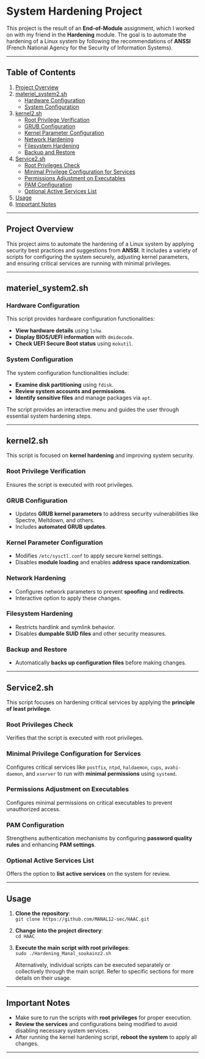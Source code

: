 # System Hardening Project

This project is the result of an **End-of-Module** assignment, which I worked on with my friend in the **Hardening** module. The goal is to automate the hardening of a Linux system by following the recommendations of **ANSSI** (French National Agency for the Security of Information Systems). 

---

## Table of Contents

1. [Project Overview](#project-overview)
2. [materiel_system2.sh](#materiel_system2sh)
    - [Hardware Configuration](#hardware-configuration)
    - [System Configuration](#system-configuration)
3. [kernel2.sh](#kernel2sh)
    - [Root Privilege Verification](#root-privilege-verification)
    - [GRUB Configuration](#grub-configuration)
    - [Kernel Parameter Configuration](#kernel-parameter-configuration)
    - [Network Hardening](#network-hardening)
    - [Filesystem Hardening](#filesystem-hardening)
    - [Backup and Restore](#backup-and-restore)
4. [Service2.sh](#srvice2sh)
    - [Root Privileges Check](#root-privileges-check)
    - [Minimal Privilege Configuration for Services](#minimal-privilege-configuration-for-services)
    - [Permissions Adjustment on Executables](#permissions-adjustment-on-executables)
    - [PAM Configuration](#pam-configuration)
    - [Optional Active Services List](#optional-active-services-list)
5. [Usage](#usage)
6. [Important Notes](#important-notes)

---

## Project Overview

This project aims to automate the hardening of a Linux system by applying security best practices and suggestions from **ANSSI**. It includes a variety of scripts for configuring the system securely, adjusting kernel parameters, and ensuring critical services are running with minimal privileges.

---

## **materiel_system2.sh**

### **Hardware Configuration**

This script provides hardware configuration functionalities:

- **View hardware details** using `lshw`.
- **Display BIOS/UEFI information** with `dmidecode`.
- **Check UEFI Secure Boot status** using `mokutil`.

### **System Configuration**

The system configuration functionalities include:

- **Examine disk partitioning** using `fdisk`.
- **Review system accounts and permissions**.
- **Identify sensitive files** and manage packages via `apt`.

The script provides an interactive menu and guides the user through essential system hardening steps.

---

## **kernel2.sh**

This script is focused on **kernel hardening** and improving system security.

### **Root Privilege Verification**

Ensures the script is executed with root privileges.

### **GRUB Configuration**

- Updates **GRUB kernel parameters** to address security vulnerabilities like Spectre, Meltdown, and others.
- Includes **automated GRUB updates**.

### **Kernel Parameter Configuration**

- Modifies `/etc/sysctl.conf` to apply secure kernel settings.
- Disables **module loading** and enables **address space randomization**.

### **Network Hardening**

- Configures network parameters to prevent **spoofing** and **redirects**.
- Interactive option to apply these changes.

### **Filesystem Hardening**

- Restricts hardlink and symlink behavior.
- Disables **dumpable SUID files** and other security measures.

### **Backup and Restore**

- Automatically **backs up configuration files** before making changes.

---

## **Service2.sh**

This script focuses on hardening critical services by applying the **principle of least privilege**.

### **Root Privileges Check**

Verifies that the script is executed with root privileges.

### **Minimal Privilege Configuration for Services**

Configures critical services like `postfix`, `ntpd`, `haldaemon`, `cups`, `avahi-daemon`, and `xserver` to run with **minimal permissions** using `systemd`.

### **Permissions Adjustment on Executables**

Configures minimal permissions on critical executables to prevent unauthorized access.

### **PAM Configuration**

Strengthens authentication mechanisms by configuring **password quality rules** and enhancing **PAM settings**.

### **Optional Active Services List**

Offers the option to **list active services** on the system for review.

---

## **Usage**

1. **Clone the repository**:  
   `git clone https://github.com/MANAL12-sec/HAAC.git`

2. **Change into the project directory**:  
   `cd HAAC`

3. **Execute the main script with root privileges**:  
   `sudo ./Hardening_Manal_soukainz2.sh`
   
   Alternatively, individual scripts can be executed separately or collectively through the main script. Refer to specific sections for more details on their usage.

---

## **Important Notes**

- Make sure to run the scripts with **root privileges** for proper execution.
- **Review the services** and configurations being modified to avoid disabling necessary system services.
- After running the kernel hardening script, **reboot the system** to apply all changes.

---




